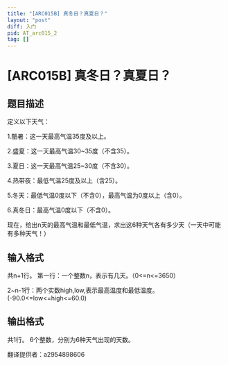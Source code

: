 ```yaml
---
title: "[ARC015B] 真冬日？真夏日？"
layout: "post"
diff: 入门
pid: AT_arc015_2
tag: []
---
```


# [ARC015B] 真冬日？真夏日？

## 题目描述

定义以下天气：

1.酷暑：这一天最高气温35度及以上。

2.盛夏：这一天最高气温30~35度（不含35）。

3.夏日：这一天最高气温25~30度（不含30）。

4.热带夜：最低气温25度及以上（含25）。

5.冬天：最低气温0度以下（不含0），最高气温为0度以上（含0）。

6.真冬日：最高气温0度以下（不含0）。

现在，给出n天的最高气温和最低气温，求出这6种天气各有多少天（一天中可能有多种天气！）

## 输入格式

共n+1行。
第一行：一个整数n，表示有几天。（0<=n<=3650）

2~n-1行：两个实数high,low,表示最高温度和最低温度。(-90.0<=low<=high<=60.0)

## 输出格式

共1行。
6个整数，分别为6种天气出现的天数。

翻译提供者：a2954898606

